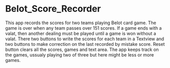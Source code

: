 # Belot_Score_Recorder
This app records the scores for two teams playing Belot card game.
The game is over when any team passes over 151 scores.
If a game ends with a valat, then another dealing must be played until a game is won without a valat. 
There two buttons to write the scores for each team in a Textview and two buttons to make correction on the last recorded by mistake score.
Reset button clears all the scores, games and text area.
The app keeps track on the games, ussualy playing two of three but here might be less or more games.
